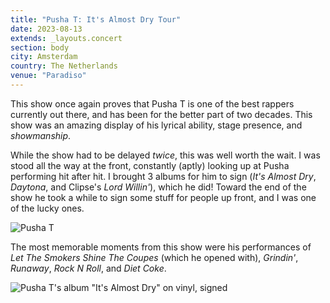 ```yaml
---
title: "Pusha T: It's Almost Dry Tour"
date: 2023-08-13
extends: _layouts.concert
section: body
city: Amsterdam
country: The Netherlands
venue: "Paradiso"
---
```


This show once again proves that Pusha T is one of the best rappers currently out there, and has been for the better
part of two decades. This show was an amazing display of his lyrical ability, stage presence, and _showmanship_. 

While the show had to be delayed _twice_, this was well worth the wait. I was stood all the way at the front, constantly
(aptly) looking up at Pusha performing hit after hit. I brought 3 albums for him to sign (_It's Almost Dry_, _Daytona_,
and Clipse's _Lord Willin'_), which he did! Toward the end of the show he took a while to sign some stuff for people up
front, and I was one of the lucky ones.

![Pusha T](/assets/images/concerts/pusha-t.jpg)

The most memorable moments from this show were his performances of _Let The Smokers Shine The Coupes_ (which he opened
with), _Grindin'_, _Runaway_, _Rock N Roll_, and _Diet Coke_.  

![Pusha T's album "It's Almost Dry" on vinyl, signed](/assets/images/concerts/pusha-t-its-almost-dry-signed.jpg)
